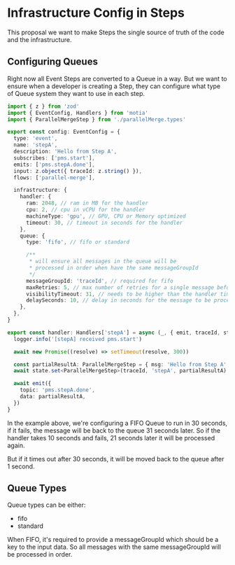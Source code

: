 # Infrastructure Config in Steps

This proposal we want to make Steps the single source of truth of the code and the infrastructure.

## Configuring Queues

Right now all Event Steps are converted to a Queue in a way. But we want to ensure when a developer
is creating a Step, they can configure what type of Queue system they want to use in each step.

```typescript
import { z } from 'zod'
import { EventConfig, Handlers } from 'motia'
import { ParallelMergeStep } from './parallelMerge.types'

export const config: EventConfig = {
  type: 'event',
  name: 'stepA',
  description: 'Hello from Step A',
  subscribes: ['pms.start'],
  emits: ['pms.stepA.done'],
  input: z.object({ traceId: z.string() }),
  flows: ['parallel-merge'],

  infrastructure: {
    handler: {
      ram: 2048, // ram in MB for the handler
      cpu: 2, // cpu in vCPU for the handler
      machineType: 'gpu', // GPU, CPU or Memory optimized
      timeout: 30, // timeout in seconds for the handler
    },
    queue: {
      type: 'fifo', // fifo or standard

      /**
       * will ensure all messages in the queue will be
       * processed in order when have the same messageGroupId
       */
      messageGroupId: 'traceId', // required for fifo
      maxRetries: 5, // max number of retries for a single message before moved to a dead letter queue
      visibilityTimeout: 31, // needs to be higher than the handler timeout
      delaySeconds: 10, // delay in seconds for the message to be processed
    },
  },
}

export const handler: Handlers['stepA'] = async (_, { emit, traceId, state, logger }) => {
  logger.info('[stepA] received pms.start')

  await new Promise((resolve) => setTimeout(resolve, 300))

  const partialResultA: ParallelMergeStep = { msg: 'Hello from Step A', timestamp: Date.now() }
  await state.set<ParallelMergeStep>(traceId, 'stepA', partialResultA)

  await emit({
    topic: 'pms.stepA.done',
    data: partialResultA,
  })
}
```

In the example above, we're configuring a FIFO Queue to run in 30 seconds, if it fails, the message will be back to the
queue 31 seconds later. So if the handler takes 10 seconds and fails, 21 seconds later it will be processed again.

But if it times out after 30 seconds, it will be moved back to the queue after 1 second.

## Queue Types

Queue types can be either:

- fifo
- standard

When FIFO, it's required to provide a messageGroupId which should be a key to the input data. So all messages with the same messageGroupId will be processed in order.

